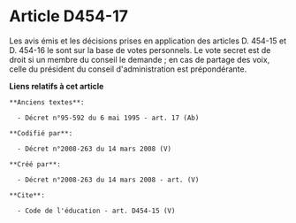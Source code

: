 # Article D454-17

Les avis émis et les décisions prises en application des articles D. 454-15 et D. 454-16 le sont sur la base de votes
personnels. Le vote secret est de droit si un membre du conseil le demande ; en cas de partage des voix, celle du président
du conseil d'administration est prépondérante.

**Liens relatifs à cet article**

	**Anciens textes**:

	  - Décret n°95-592 du 6 mai 1995 - art. 17 (Ab)

	**Codifié par**:

	  - Décret n°2008-263 du 14 mars 2008 (V)

	**Créé par**:

	  - Décret n°2008-263 du 14 mars 2008 - art. (V)

	**Cite**:

	  - Code de l'éducation - art. D454-15 (V)
